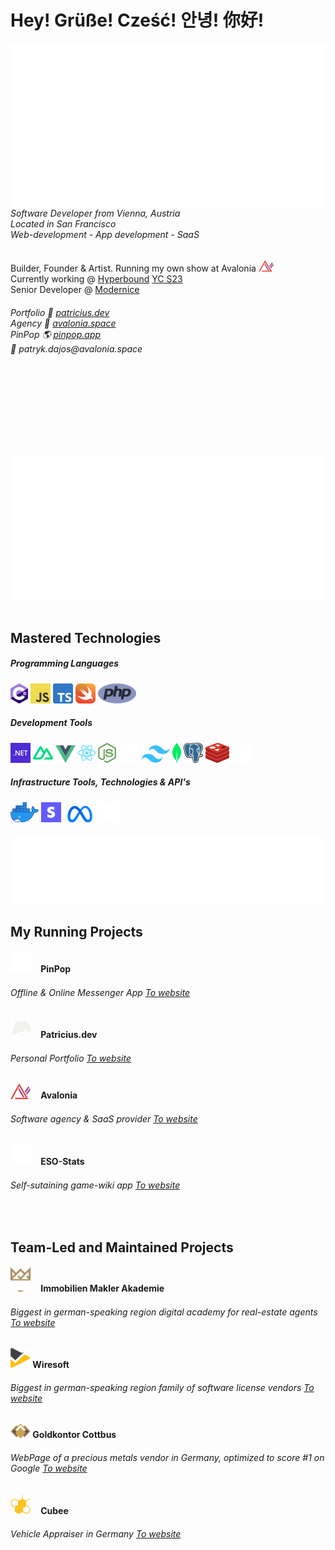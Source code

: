 # Hey! Grüße! Cześć! 안녕! 你好!
<div>
    <img align="left" src="/github-metrics.svg"/>
    <div align="left">
        <h6>
            Software Developer from Vienna, Austria<br/>
            Located in San Francisco<br/>
            Web-development - App development - SaaS
        </h6>
            </span>Builder, Founder & Artist. Running my own show at Avalonia <img width="24px" src="/avalonia_icon.png"/><span><br/>
            <span>Currently working @ <a href="https://www.hyperbound.ai">Hyperbound</a> <a href="https://www.ycombinator.com/companies/hyperbound">YC S23</a></span><br/>
            <span>Senior Developer @ <a href="https://modernice.design">Modernice</a></span>
        <h6>
            Portfolio 🐉 <a href="https://patricius.dev">patricius.dev</a><br/>
            Agency 🔺 <a href="https://avalonia.space">avalonia.space</a><br/>
            PinPop 🌎 <a href="https://www.google.com/url?g=https://pinpop.app" rel="dofollow">pinpop.app</a><br/>
            💌 patryk.dajos@avalonia.space
        </h6><br/><br/><br/><br/>
    </div>
</div>
            
<br/><br/>

<div>
    <!-- <img align="left" src="/metrics.plugin.achievements.compact.svg"/><br/>-->
    <img src="/metrics.plugin.isocalendar.svg"/>
</div>

<br/>

## Mastered Technologies
<div align="left">
    <div>
        <h5>Programming Languages</h5>
        <span>
            <img height="32px" src="/icons/csharp/csharp.svg"/> <img height="32px" src="/icons/js/js.svg"/> <img height="32px" src="/icons/ts/ts.svg"/> <img height="32px" src="/icons/swift/swift.svg"/> <img height="32px" src="/icons/php/php.svg"/>
        </span>
    </div>
    <div>
        <h5>Development Tools</h5>
        <span>
            <img height="32px" src="/icons/dotnet.png"/> <img height="32px" src="/icons/nuxtjs/nuxtjs.svg"/> <img height="28px" src="/icons/vuejs/vuejs.svg"/> <img height="32px" src="/icons/reactjs/reactjs.svg"/> <img height="32px" src="/icons/nodejs/nodejs.svg"/> <img height="32px" src="/icons/symfony.svg"/> <img height="28px" src="/icons/tailwind/tailwind.svg"/> <img height="32px" src="/icons/mongodb/mongodb.svg"/> <img height="32px" src="/icons/postgresql/postgresql.svg"/> 
            <img height="32px" src="/icons/redis/redis.svg"/> <img height="32px" src="/icons/prisma.svg"/>
        </span>
    </div>
    <div>
        <h5>Infrastructure Tools, Technologies & API's</h5>
        <span>
            <img height="32px" src="/icons/docker/docker.webp"/> <img height="32px" src="/icons/stripe/stripe.jpeg"/> <img height="26px" src="/icons/meta/meta.svg"/> <img height="32px" src="/icons/openai.svg"/>
        </span>
    </div>
</div>
<br/>

<img src="/metrics.plugin.languages.svg"/>

<br/>

## My Running Projects

<div>
    <h4><a href="https://www.google.de/url?g=https://pinpop.app" rel="dofollow"><img width="32px" src="/pinpop.png"/></a> ㅤPinPop</h4>
    <h6>Offline & Online Messenger App <a href="https://pinpop.app" rel="dofollow">To website</a></h6>
</div>

<div>
    <h4><a href="https://maps.google.com/url?q=https://www.pinpop.org" rel="dofollow"><img width="32px" src="/icons/patriciusdev.png"/></a>ㅤ Patricius.dev</h4>
    <h6>Personal Portfolio <a href="https://patricius.dev">To website</a></h6>
</div>

<div>
    <h4><img width="32px" src="/avalonia_icon.png"/>ㅤ Avalonia</h4>
    <h6>Software agency & SaaS provider <a href="https://avalonia.space">To website</a></h6>
</div>

<div>
    <h4><img width="32px" src="/eso-stats.png"/>ㅤ ESO-Stats</h4>
    <h6>Self-sutaining game-wiki app <a href="https://eso-stats.pro">To website</a></h6>
</div>

<br/>

## Team-Led and Maintained Projects

<div>
    <h4><img width="32px" src="/immobilien-makler-akademie.svg"/>ㅤ Immobilien Makler Akademie</h4>
    <h6>Biggest in german-speaking region digital academy for real-estate agents <a href="https://immobilien-makler-akademie.com">To website</a></h6>
</div>

<div>
    <h4><img width="32px" src="/wiresoft.png"/> Wiresoft</h4>
    <h6>Biggest in german-speaking region family of software license vendors <a href="https://www.wiresoft.com">To website</a></h6>
</div>

<div>
    <h4><img width="32px" src="/gkc.png"/> Goldkontor Cottbus</h4>
    <h6>WebPage of a precious metals vendor in Germany, optimized to score #1 on Google <a href="https://www.goldkontor-cottbus.de">To website</a></h6>
</div>

<div>
    <h4><img width="32px" src="/cubee.png"/> ㅤCubee</h4>
    <h6>Vehicle Appraiser in Germany <a href="https://cubee.expert">To website</a></h6>
</div>


